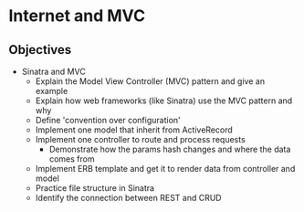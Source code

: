 # Internet and MVC

## Objectives

<!-- * The Internet
  * Explain in general how the internet works
  * Define the world wide web
  * Describe the client-server model and the request-response lifecycle
  * Utilize Postman to make a basic GET request
  * Utilize the browser to make a request and see a response
  * Practice making a web server with Rack -->

* Sinatra and MVC
  * Explain the Model View Controller \(MVC\) pattern and give an example
  * Explain how web frameworks \(like Sinatra\) use the MVC pattern and why
  * Define 'convention over configuration'
  * Implement one model that inherit from ActiveRecord
  * Implement one controller to route and process requests
    * Demonstrate how the params hash changes and where the data comes from
  * Implement ERB template and get it to render data from controller and model
  * Practice file structure in Sinatra
  * Identify the connection between REST and CRUD
